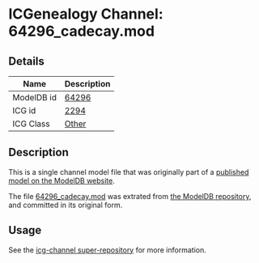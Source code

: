 # ICGenealogy Channel: 64296\_cadecay.mod

## Details

Name | Description
---- | -----------
ModelDB id | [64296](http://senselab.med.yale.edu/ModelDB/ShowModel.cshtml?model=64296)
ICG id | [2294](http://icg.neurotheory.ox.ac.uk/channels/other/2294)
ICG Class | [Other](http://icg.neurotheory.ox.ac.uk/channels/other)

## Description

This is a single channel model file that was originally part of a [published model on the ModelDB website](http://senselab.med.yale.edu/mModelDB/ShowModel.cshtml?model=64296).

The file [64296\_cadecay.mod](64296_cadecay.mod) was extrated from [the ModelDB repository](http://senselab.med.yale.edu/ModelDB/ShowModel.cshtml?model=64296), and committed in its original form.

## Usage

See the [icg-channel super-repository](https://github.com/icgenealogy/icg-channels) for more information.